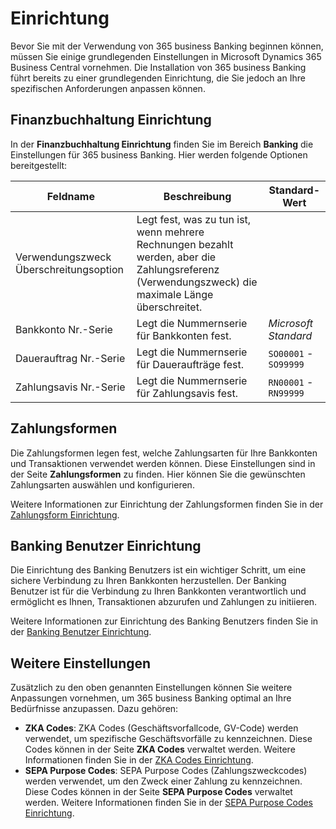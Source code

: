 # Einrichtung

Bevor Sie mit der Verwendung von 365 business Banking beginnen können, müssen Sie einige grundlegenden Einstellungen in Microsoft Dynamics 365 Business Central vornehmen. Die Installation von 365 business Banking führt bereits zu einer grundlegenden Einrichtung, die Sie jedoch an Ihre spezifischen Anforderungen anpassen können.

## Finanzbuchhaltung Einrichtung

In der **Finanzbuchhaltung Einrichtung** finden Sie im Bereich **Banking** die Einstellungen für 365 business Banking. Hier werden folgende Optionen bereitgestellt:

| Feldname | Beschreibung | Standard-Wert |
| --- | --- | --- |
| Verwendungszweck Überschreitungsoption | Legt fest, was zu tun ist, wenn mehrere Rechnungen bezahlt werden, aber die Zahlungsreferenz (Verwendungszweck) die maximale Länge überschreitet. |  |
| Bankkonto Nr.-Serie | Legt die Nummernserie für Bankkonten fest. | _Microsoft Standard_ |
| Dauerauftrag Nr.-Serie | Legt die Nummernserie für Daueraufträge fest. | `SO00001` - `SO99999` |
| Zahlungsavis Nr.-Serie | Legt die Nummernserie für Zahlungsavis fest. | `RN00001` - `RN99999` |

## Zahlungsformen

Die Zahlungsformen legen fest, welche Zahlungsarten für Ihre Bankkonten und Transaktionen verwendet werden können. Diese Einstellungen sind in der Seite **Zahlungsformen** zu finden. Hier können Sie die gewünschten Zahlungsarten auswählen und konfigurieren.

Weitere Informationen zur Einrichtung der Zahlungsformen finden Sie in der [Zahlungsform Einrichtung](setup/payment-method-setup.md).

## Banking Benutzer Einrichtung

Die Einrichtung des Banking Benutzers ist ein wichtiger Schritt, um eine sichere Verbindung zu Ihren Bankkonten herzustellen. Der Banking Benutzer ist für die Verbindung zu Ihren Bankkonten verantwortlich und ermöglicht es Ihnen, Transaktionen abzurufen und Zahlungen zu initiieren.

Weitere Informationen zur Einrichtung des Banking Benutzers finden Sie in der [Banking Benutzer Einrichtung](banking-user-setup.md).

## Weitere Einstellungen

Zusätzlich zu den oben genannten Einstellungen können Sie weitere Anpassungen vornehmen, um 365 business Banking optimal an Ihre Bedürfnisse anzupassen. Dazu gehören:

- **ZKA Codes**: ZKA Codes (Geschäftsvorfallcode, GV-Code) werden verwendet, um spezifische Geschäftsvorfälle zu kennzeichnen. Diese Codes können in der Seite **ZKA Codes** verwaltet werden.
  Weitere Informationen finden Sie in der [ZKA Codes Einrichtung](setup/zka-code.md).
- **SEPA Purpose Codes**: SEPA Purpose Codes (Zahlungszweckcodes) werden verwendet, um den Zweck einer Zahlung zu kennzeichnen. Diese Codes können in der Seite **SEPA Purpose Codes** verwaltet werden.
  Weitere Informationen finden Sie in der [SEPA Purpose Codes Einrichtung](setup/sepa-purpose-code.md).